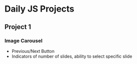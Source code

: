 # Daily JS Projects

## Project 1

### Image Carousel

* Previous/Next Button
* Indicators of number of slides, ability to select specific slide 